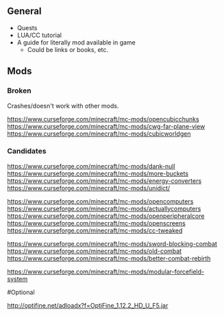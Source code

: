 ## General

- Quests
- LUA/CC tutorial
- A guide for literally mod available in game
  - Could be links or books, etc.

## Mods

### Broken

Crashes/doesn't work with other mods.

https://www.curseforge.com/minecraft/mc-mods/opencubicchunks
https://www.curseforge.com/minecraft/mc-mods/cwg-far-plane-view
https://www.curseforge.com/minecraft/mc-mods/cubicworldgen

### Candidates

https://www.curseforge.com/minecraft/mc-mods/dank-null
https://www.curseforge.com/minecraft/mc-mods/more-buckets
https://www.curseforge.com/minecraft/mc-mods/energy-converters
https://www.curseforge.com/minecraft/mc-mods/unidict/

https://www.curseforge.com/minecraft/mc-mods/opencomputers
https://www.curseforge.com/minecraft/mc-mods/actuallycomputers
https://www.curseforge.com/minecraft/mc-mods/openperipheralcore
https://www.curseforge.com/minecraft/mc-mods/openscreens
https://www.curseforge.com/minecraft/mc-mods/cc-tweaked

https://www.curseforge.com/minecraft/mc-mods/sword-blocking-combat
https://www.curseforge.com/minecraft/mc-mods/old-combat
https://www.curseforge.com/minecraft/mc-mods/better-combat-rebirth

https://www.curseforge.com/minecraft/mc-mods/modular-forcefield-system

#Optional

http://optifine.net/adloadx?f=OptiFine_1.12.2_HD_U_F5.jar
